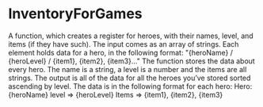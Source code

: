 # InventoryForGames
A function, which creates a register for heroes, with their names, level, and items (if they have such).
The input comes as an array of strings. Each element holds data for a hero, in the following format:
"{heroName} / {heroLevel} / {item1}, {item2}, {item3}..."
The function stores the data about every hero. The name is a string, a level is a number and the items are all strings.
The output is all of the data for all the heroes you’ve stored sorted ascending by level. The data  is in the
following format for each hero:
Hero: {heroName}
level => {heroLevel}
Items => {item1}, {item2}, {item3}
